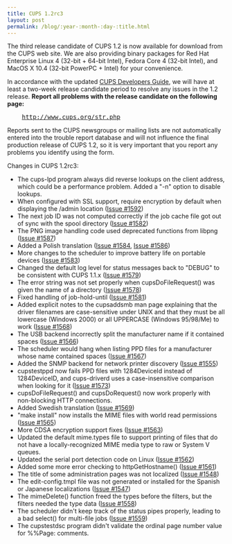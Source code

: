 ```yaml
---
title: CUPS 1.2rc3
layout: post
permalink: /blog/:year-:month-:day-:title.html
---
```


<P>The third release candidate of CUPS 1.2 is now available for download from the CUPS web site. We are also providing binary packages for Red Hat Enterprise Linux 4 (32-bit + 64-bit Intel), Fedora Core 4 (32-bit Intel), and MacOS X 10.4 (32-bit PowerPC + Intel) for your convenience.</P><P>In accordance with the updated <A HREF="documentation.php/spec-cmp.html">CUPS Developers Guide</A>, we will have at least a two-week release candidate period to resolve any issues in the 1.2 release. <B>Report all problems with the release candidate on the following page:</B><PRE>    <A HREF="http://www.cups.org/str.php">http://www.cups.org/str.php</A></PRE><P>Reports sent to the CUPS newsgroups or mailing lists are not automatically entered into the trouble report database and will not influence the final production release of CUPS 1.2, so it is very important that you report any problems you identify using the form.</P><P>Changes in CUPS 1.2rc3:</P><UL><LI>The cups-lpd program always did reverse lookups on the client address, which could be a performance problem. Added a "-n" option to disable lookups.<LI>When configured with SSL support, require encryption by default when displaying the /admin location (<A HREF="http://www.cups.org/str.php?L1592">Issue #1592</A>)<LI>The next job ID was not computed correctly if the job cache file got out of sync with the spool directory (<A HREF="http://www.cups.org/str.php?L1582">Issue #1582</A>)<LI>The PNG image handling code used deprecated functions from libpng (<A HREF="http://www.cups.org/str.php?L1587">Issue #1587</A>)<LI>Added a Polish translation (<A HREF="http://www.cups.org/str.php?L1584">Issue #1584</A>, <A HREF="http://www.cups.org/str.php?L1586">Issue #1586</A>)<LI>More changes to the scheduler to improve battery life on portable devices (<A HREF="http://www.cups.org/str.php?L1583">Issue #1583</A>)<LI>Changed the default log level for status messages back to "DEBUG" to be consistent with CUPS 1.1.x (<A HREF="http://www.cups.org/str.php?L1579">Issue #1579</A>)<LI>The error string was not set properly when cupsDoFileRequest() was given the name of a directory (<A HREF="http://www.cups.org/str.php?L1578">Issue #1578</A>)<LI>Fixed handling of job-hold-until (<A HREF="http://www.cups.org/str.php?L1581">Issue #1581</A>)<LI>Added explicit notes to the cupsaddsmb man page explaining that the driver filenames are case-sensitive under UNIX and that they must be all lowercase (Windows 2000) or all UPPERCASE (Windows 95/98/Me) to work (<A HREF="http://www.cups.org/str.php?L1568">Issue #1568</A>)<LI>The USB backend incorrectly split the manufacturer name if it contained spaces (<A HREF="http://www.cups.org/str.php?L1566">Issue #1566</A>)<LI>The scheduler would hang when listing PPD files for a manufacturer whose name contained spaces (<A HREF="http://www.cups.org/str.php?L1567">Issue #1567</A>)<LI>Added the SNMP backend for network printer discovery (<A HREF="http://www.cups.org/str.php?L1555">Issue #1555</A>)<LI>cupstestppd now fails PPD files with 1284DeviceId instead of 1284DeviceID, and cups-driverd uses a case-insensitive comparison when looking for it (<A HREF="http://www.cups.org/str.php?L1573">Issue #1573</A>)<LI>cupsDoFileRequest() and cupsDoRequest() now work properly with non-blocking HTTP connections.<LI>Added Swedish translation (<A HREF="http://www.cups.org/str.php?L1569">Issue #1569</A>)<LI>"make install" now installs the MIME files with world read permissions (<A HREF="http://www.cups.org/str.php?L1565">Issue #1565</A>)<LI>More CDSA encryption support fixes (<A HREF="http://www.cups.org/str.php?L1563">Issue #1563</A>)<LI>Updated the default mime.types file to support printing of files that do not have a locally-recognized MIME media type to raw or System V queues.<LI>Updated the serial port detection code on Linux (<A HREF="http://www.cups.org/str.php?L1562">Issue #1562</A>)<LI>Added some more error checking to httpGetHostname() (<A HREF="http://www.cups.org/str.php?L1561">Issue #1561</A>)<LI>The title of some administration pages was not localized (<A HREF="http://www.cups.org/str.php?L1548">Issue #1548</A>)<LI>The edit-config.tmpl file was not generated or installed for the Spanish or Japanese localizations (<A HREF="http://www.cups.org/str.php?L1547">Issue #1547</A>)<LI>The mimeDelete() function freed the types before the filters, but the filters needed the type data (<A HREF="http://www.cups.org/str.php?L1558">Issue #1558</A>)<LI>The scheduler didn't keep track of the status pipes properly, leading to a bad select() for multi-file jobs (<A HREF="http://www.cups.org/str.php?L1559">Issue #1559</A>)<LI>The cupstestdsc program didn't validate the ordinal page number value for %%Page: comments.</UL>
